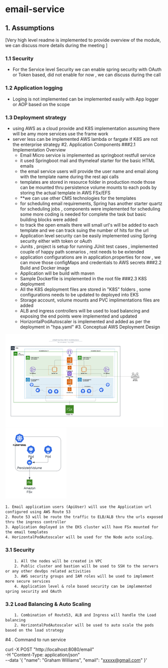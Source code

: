 # email-service
## 1. Assumptions
 [Very high level readme is implemented to provide overview of the module, we can discuss  more details during the meeting ]

### 1.1 Security
- For the Service level Security we can enable spring security with OAuth or Token based, did not enable for now , we can discuss during the call

### 1.2 Application logging
- Loging is not implemented can be implemented easily with App logger or AOP based on the scope
### 1.3 Deployment strategy
- using AWS as a cloud provide and K8S implementation assuming there will be amy more services use the frame work
- server less can be implemented AWS lambda or fargate if K8S are not the enterprise strategy
#2. Application Components
###2.1 Implementation Overview
    - Email Micro service is implemented as springboot restfull service
    - it used Springboot mail and thymeleaf starter for the basic HTML emails
    - the email service users will provide the user name and email along with the template name during the rest api calls
    - templates are stored in resource folder in production mode those can be mounted thru persistence volume mounts to each pods by storing the actual template in AWS FSx/EFS
    - **we can use other CMS technologies for the templates 
    - for scheduling email requirements, Spring has another starter quartz for scheduling jobs , components were implemented for scheduling some more coding is needed for complete the task but basic building blocks were added
    - to track the open emails there will small url's will be added to each template and we can track suing the number of hits for the url
    - Application level security can be easily implemented  using Spring security either with token or oAuth
    - Junits , project is setup for running JUnit test cases , implemented couple of happy path scenarios , rest needs to be extended
    - application configurations are in application.properties for now , we can move those configMaps and credentials to AWS secrets 
###2.2 Build and Docker image
    - Application will be build with maven 
    - Sample Dockerfile is implemented in the root file 
###2.3 K8S deployment
    - All the K8S deployment files are stored in "K8S" folders , some configurations needs to be updated to deployed into EKS
    - Storage account, volume mounts and PVC implimentations files are added
    - ALB and ingress controllers will be used to load balancing and exposing the end points were implemented and updated
    - HorizontalPodAutoscaler is implemented and added as per the deployment in "hpa.yaml"
#3. Conceptual AWS Deployment Design

![img.png](img.png)         ![img_4.png](img_4.png)

    1. Email application users (ApiUser) will use the Application url configured using AWS Route 53
    2. Route 53 will be route the traffic to ELB/ALB thru the urls exposed thru the ingress controller
    3. Application deployed in the EKS cluster will have FSx mounted for the email templates
    4. HorizontalPodAutoscaler will be used for the Node auto scaling.

### 3.1 Security
        1. All the nodes will be created in VPC
        2. Public cluster and bastion will be used to SSH to the servers or any other devOps related activities
        3. AWS security groups and IAM roles will be used to implement more secure services
        4. Application level & role based security can be implemented spring security and OAuth 
### 3.2 Load Balancing & Auto Scaling
        1. Combination of Route53, ALB and Ingress will handle the Load balancing 
        2. HorizontalPodAutoscaler will be used to auto scale the pods based on the load strategy 

#4 . Command to run service

curl -X POST "http://localhost:8080/email" \
-H "Content-Type: application/json" \
--data '{ "name": "Graham Williams",  "email": "xxxxx@gmail.com" }'